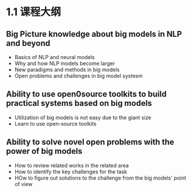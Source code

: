 # 1.1 课程大纲

## Big Picture knowledge about big models in NLP and beyond

* Basics of NLP and neural models
* Why and how NLP models become larger
* New paradigms and methods in big models
* Open problems and challenges in big model systesm

## Ability to use open0source toolkits to build practical systems based on big models

* Utilization of big models is not easy due to the giant size
* Learn to use open-source toolkits

## Ability to solve novel open problems with the power of big models

* How to review related works in the related area
* How to identify the key challenges for the task
* HOw to figure out solutions to the challenge from the big models' point of view

